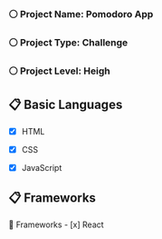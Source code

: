 ### :white_circle: Project Name: **Pomodoro App**

### :white_circle: Project Type: **Challenge**

### :white_circle: Project Level: **Heigh**


## :clipboard: Basic Languages
 - [x] HTML
 - [x] CSS
 - [x] JavaScript


## :clipboard: Frameworks
   :pushpin: Frameworks
     - [x] React
